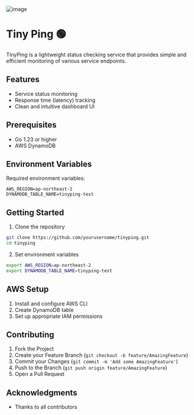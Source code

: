 ![image](https://github.com/user-attachments/assets/dd3c48dd-022c-49ba-9c2e-49422f039401)

# Tiny Ping 🟢

TinyPing is a lightweight status checking service that provides simple and efficient monitoring of various service endpoints.

## Features

- Service status monitoring
- Response time (latency) tracking
- Clean and intuitive dashboard UI

## Prerequisites
- Go 1.23 or higher
- AWS DynamoDB

## Environment Variables
Required environment variables:

```env
AWS_REGION=ap-northeast-2
DYNAMODB_TABLE_NAME=tinyping-test
```

## Getting Started

1. Clone the repository
```bash
git clone https://github.com/yourusername/tinyping.git
cd tinyping
```

2. Set environment variables
```bash
export AWS_REGION=ap-northeast-2
export DYNAMODB_TABLE_NAME=tinyping-test
```


## AWS Setup

1. Install and configure AWS CLI
2. Create DynamoDB table
3. Set up appropriate IAM permissions

## Contributing

1. Fork the Project
2. Create your Feature Branch (`git checkout -b feature/AmazingFeature`)
3. Commit your Changes (`git commit -m 'Add some AmazingFeature'`)
4. Push to the Branch (`git push origin feature/AmazingFeature`)
5. Open a Pull Request

## Acknowledgments
- Thanks to all contributors
